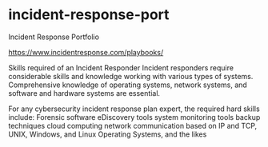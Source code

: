 # incident-response-port

Incident Response Portfolio

https://www.incidentresponse.com/playbooks/

Skills required of an Incident Responder Incident responders require considerable skills and knowledge working with various types of systems. Comprehensive knowledge of operating systems, network systems, and software and hardware systems are essential.

For any cybersecurity incident response plan expert, the required hard skills include: 
Forensic software
eDiscovery tools 
system monitoring tools 
backup techniques 
cloud computing 
network communication based on IP and TCP, UNIX, Windows, and Linux Operating Systems, and the likes
